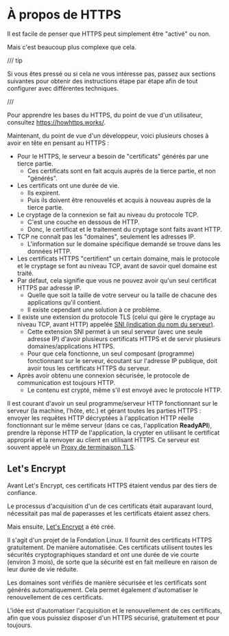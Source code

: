 # À propos de HTTPS

Il est facile de penser que HTTPS peut simplement être "activé" ou non.

Mais c'est beaucoup plus complexe que cela.

/// tip

Si vous êtes pressé ou si cela ne vous intéresse pas, passez aux sections suivantes pour obtenir des instructions étape par étape afin de tout configurer avec différentes techniques.

///

Pour apprendre les bases du HTTPS, du point de vue d'un utilisateur, consultez <a href="https://howhttps.works/"
class="external-link" target="_blank">https://howhttps.works/</a>.

Maintenant, du point de vue d'un développeur, voici plusieurs choses à avoir en tête en pensant au HTTPS :

* Pour le HTTPS, le serveur a besoin de "certificats" générés par une tierce partie.
    * Ces certificats sont en fait acquis auprès de la tierce partie, et non "générés".
* Les certificats ont une durée de vie.
    * Ils expirent.
    * Puis ils doivent être renouvelés et acquis à nouveau auprès de la tierce partie.
* Le cryptage de la connexion se fait au niveau du protocole TCP.
    * C'est une couche en dessous de HTTP.
    * Donc, le certificat et le traitement du cryptage sont faits avant HTTP.
* TCP ne connaît pas les "domaines", seulement les adresses IP.
    * L'information sur le domaine spécifique demandé se trouve dans les données HTTP.
* Les certificats HTTPS "certifient" un certain domaine, mais le protocole et le cryptage se font au niveau TCP, avant de savoir quel domaine est traité.
* Par défaut, cela signifie que vous ne pouvez avoir qu'un seul certificat HTTPS par adresse IP.
    * Quelle que soit la taille de votre serveur ou la taille de chacune des applications qu'il contient.
    * Il existe cependant une solution à ce problème.
* Il existe une extension du protocole TLS (celui qui gère le cryptage au niveau TCP, avant HTTP) appelée <a
  href="https://fr.wikipedia.org/wiki/Server_Name_Indication" class="external-link" target="_blank"><abbr
  title="Server Name Indication (indication du nom du serveur)">SNI (indication du nom du serveur)</abbr></a>.
    * Cette extension SNI permet à un seul serveur (avec une seule adresse IP) d'avoir plusieurs certificats HTTPS et de servir plusieurs domaines/applications HTTPS.
    * Pour que cela fonctionne, un seul composant (programme) fonctionnant sur le serveur, écoutant sur l'adresse IP publique, doit avoir tous les certificats HTTPS du serveur.
* Après avoir obtenu une connexion sécurisée, le protocole de communication est toujours HTTP.
    * Le contenu est crypté, même s'il est envoyé avec le protocole HTTP.

Il est courant d'avoir un seul programme/serveur HTTP fonctionnant sur le serveur (la machine, l'hôte, etc.) et
gérant toutes les parties HTTPS : envoyer les requêtes HTTP décryptées à l'application HTTP réelle fonctionnant sur
le même serveur (dans ce cas, l'application **ReadyAPI**), prendre la réponse HTTP de l'application, la crypter en utilisant le certificat approprié et la renvoyer au client en utilisant HTTPS. Ce serveur est souvent appelé un <a href="https://en.wikipedia.org/wiki/TLS_termination_proxy" class="external-link" target="_blank">Proxy de terminaison TLS</a>.

## Let's Encrypt

Avant Let's Encrypt, ces certificats HTTPS étaient vendus par des tiers de confiance.

Le processus d'acquisition d'un de ces certificats était auparavant lourd, nécessitait pas mal de paperasses et les certificats étaient assez chers.

Mais ensuite, <a href="https://letsencrypt.org/" class="external-link" target="_blank">Let's Encrypt</a> a été créé.

Il s'agit d'un projet de la Fondation Linux. Il fournit des certificats HTTPS gratuitement. De manière automatisée. Ces certificats utilisent toutes les sécurités cryptographiques standard et ont une durée de vie courte (environ 3 mois), de sorte que la sécurité est en fait meilleure en raison de leur durée de vie réduite.

Les domaines sont vérifiés de manière sécurisée et les certificats sont générés automatiquement. Cela permet également d'automatiser le renouvellement de ces certificats.

L'idée est d'automatiser l'acquisition et le renouvellement de ces certificats, afin que vous puissiez disposer d'un HTTPS sécurisé, gratuitement et pour toujours.
